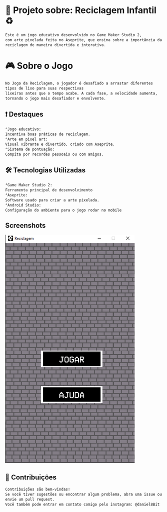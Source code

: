 
# 🌱 Projeto sobre: Reciclagem Infantil ♻️

    Este é um jogo educativo desenvolvido no Game Maker Studio 2, 
    com arte pixelada feita no Aseprite, que ensina sobre a importância da 
    reciclagem de maneira divertida e interativa.


# 🎮 Sobre o Jogo
    No Jogo da Reciclagem, o jogador é desafiado a arrastar diferentes tipos de lixo para suas respectivas 
    lixeiras antes que o tempo acabe. A cada fase, a velocidade aumenta, tornando o jogo mais desafiador e envolvente.
 ## ❗ Destaques 
    °Jogo educativo: 
    Incentiva boas práticas de reciclagem.
    °Arte em pixel art: 
    Visual vibrante e divertido, criado com Aseprite.
    °Sistema de pontuação: 
    Compita por recordes pessoais ou com amigos.

## 🛠️ Tecnologias Utilizadas
    °Game Maker Studio 2: 
    Ferramenta principal de desenvolvimento
    °Aseprite: 
    Software usado para criar a arte pixelada.
    °Android Studio: 
    Configuração do ambiente para o jogo rodar no mobile
    



## Screenshots

![MENU DO JOGO](Screenshot_5.png)

## 🌟 Contribuições

    Contribuições são bem-vindas!
    Se você tiver sugestões ou encontrar algum problema, abra uma issue ou envie um pull request.
    Você também pode entrar em contato comigo pelo instagram: @daniel8Bit

